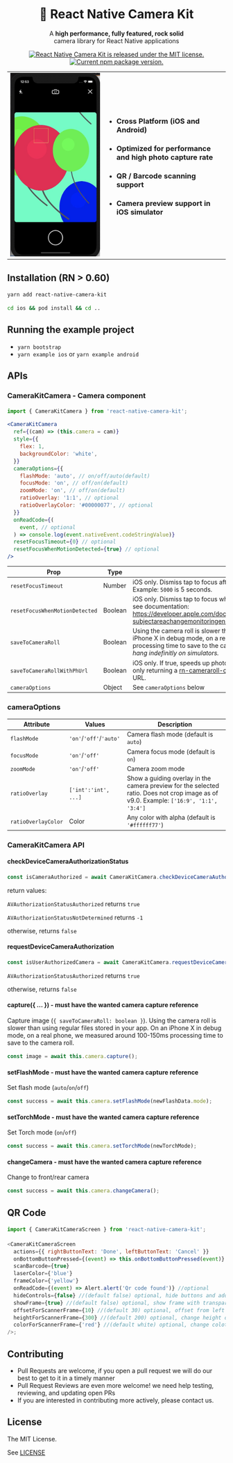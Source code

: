 <h1 align="center">
    🎈 React Native Camera Kit
</h1>

<p align="center">
  A <strong>high performance, fully featured, rock solid</strong><br>
  camera library for React Native applications
</p>

<p align="center">
  <a href="https://github.com/teslamotors/react-native-camera-kit/blob/master/LICENSE">
    <img src="https://img.shields.io/badge/license-MIT-blue.svg" alt="React Native Camera Kit is released under the MIT license." />
  </a>
  <a href="https://www.npmjs.org/package/react-native-camera-kit">
    <img src="https://badge.fury.io/js/react-native-camera-kit.svg" alt="Current npm package version." />
  </a>
</p>
<table>
  <tr>
    <td>
      <img src="images/screenshot.jpg"/>
    </td>
    <td>
      <ul>
        <li><h3>Cross Platform (iOS and Android)</h3></li>
        <li><h3>Optimized for performance and high photo capture rate</h3></li>
        <li><h3>QR / Barcode scanning support</h3></li>
        <li><h3>Camera preview support in iOS simulator</h3></li>
      </ul>
    </td>
  </tr>
</table>

## Installation (RN > 0.60)

```bash
yarn add react-native-camera-kit
```

```bash
cd ios && pod install && cd ..
```

## Running the example project

- `yarn bootstrap`
- `yarn example ios` or `yarn example android`

## APIs

### CameraKitCamera - Camera component

```js
import { CameraKitCamera } from 'react-native-camera-kit';
```

```jsx
<CameraKitCamera
  ref={(cam) => (this.camera = cam)}
  style={{
    flex: 1,
    backgroundColor: 'white',
  }}
  cameraOptions={{
    flashMode: 'auto', // on/off/auto(default)
    focusMode: 'on', // off/on(default)
    zoomMode: 'on', // off/on(default)
    ratioOverlay: '1:1', // optional
    ratioOverlayColor: '#00000077', // optional
  }}
  onReadCode={(
    event, // optional
  ) => console.log(event.nativeEvent.codeStringValue)}
  resetFocusTimeout={0} // optional
  resetFocusWhenMotionDetected={true} // optional
/>
```

| Prop                           | Type    | Description                                                                                                                                                                                                                                                                                                                                   |
| ------------------------------ | ------- | --------------------------------------------------------------------------------------------------------------------------------------------------------------------------------------------------------------------------------------------------------------------------------------------------------------------------------------------- |
| `resetFocusTimeout`            | Number  | iOS only. Dismiss tap to focus after this many milliseconds. Default `0` (disabled). Example: `5000` is 5 seconds.                                                                                                                                                                                                                            |
| `resetFocusWhenMotionDetected` | Boolean | iOS only. Dismiss tap to focus when focus area content changes. Native iOS feature, see documentation: https://developer.apple.com/documentation/avfoundation/avcapturedevice/1624644-subjectareachangemonitoringenabl?language=objc). Default `true`.                                                                                        |
| `saveToCameraRoll`             | Boolean | Using the camera roll is slower than using regular files stored in your app. On an iPhone X in debug mode, on a real phone, we measured around 100-150ms processing time to save to the camera roll. _<span style="color: red">**Note:**</span> This only work on real devices. It will hang indefinitly on simulators._                      |
| `saveToCameraRollWithPhUrl`    | Boolean | iOS only. If true, speeds up photo taking by about 5-50ms (measured on iPhone X) by only returning a [rn-cameraroll-compatible](https://github.com/react-native-community/react-native-cameraroll/blob/a09af08f0a46a98b29f6ad470e59d3dc627864a2/ios/RNCAssetsLibraryRequestHandler.m#L36) `ph://..` URL instead of a regular `file://..` URL. |
| `cameraOptions`                | Object  | See `cameraOptions` below                                                                                                                                                                                                                                                                                                                     |

### cameraOptions

| Attribute           | Values                  | Description                                                                                                                            |
| ------------------- | ----------------------- | -------------------------------------------------------------------------------------------------------------------------------------- |
| `flashMode`         | `'on'`/`'off'`/`'auto'` | Camera flash mode (default is `auto`)                                                                                                  |
| `focusMode`         | `'on'`/`'off'`          | Camera focus mode (default is `on`)                                                                                                    |
| `zoomMode`          | `'on'`/`'off'`          | Camera zoom mode                                                                                                                       |
| `ratioOverlay`      | `['int':'int', ...]`    | Show a guiding overlay in the camera preview for the selected ratio. Does not crop image as of v9.0. Example: `['16:9', '1:1', '3:4']` |
| `ratioOverlayColor` | Color                   | Any color with alpha (default is `'#ffffff77'`)                                                                                        |

### CameraKitCamera API

#### checkDeviceCameraAuthorizationStatus

```js
const isCameraAuthorized = await CameraKitCamera.checkDeviceCameraAuthorizationStatus();
```

return values:

`AVAuthorizationStatusAuthorized` returns `true`

`AVAuthorizationStatusNotDetermined` returns `-1`

otherwise, returns `false`

#### requestDeviceCameraAuthorization

```js
const isUserAuthorizedCamera = await CameraKitCamera.requestDeviceCameraAuthorization();
```

`AVAuthorizationStatusAuthorized` returns `true`

otherwise, returns `false`

#### capture({ ... }) - must have the wanted camera capture reference

Capture image (`{ saveToCameraRoll: boolean }`). Using the camera roll is slower than using regular files stored in your app. On an iPhone X in debug mode, on a real phone, we measured around 100-150ms processing time to save to the camera roll.

```js
const image = await this.camera.capture();
```

#### setFlashMode - must have the wanted camera capture reference

Set flash mode (`auto`/`on`/`off`)

```js
const success = await this.camera.setFlashMode(newFlashData.mode);
```

#### setTorchMode - must have the wanted camera capture reference

Set Torch mode (`on`/`off`)

```js
const success = await this.camera.setTorchMode(newTorchMode);
```

#### changeCamera - must have the wanted camera capture reference

Change to front/rear camera

```js
const success = await this.camera.changeCamera();
```

## QR Code

```js
import { CameraKitCameraScreen } from 'react-native-camera-kit';

<CameraKitCameraScreen
  actions={{ rightButtonText: 'Done', leftButtonText: 'Cancel' }}
  onBottomButtonPressed={(event) => this.onBottomButtonPressed(event)}
  scanBarcode={true}
  laserColor={'blue'}
  frameColor={'yellow'}
  onReadCode={(event) => Alert.alert('Qr code found')} //optional
  hideControls={false} //(default false) optional, hide buttons and additional controls on top and bottom of screen
  showFrame={true} //(default false) optional, show frame with transparent layer (qr code or barcode will be read on this area ONLY), start animation for scanner,that stoped when find any code. Frame always at center of the screen
  offsetForScannerFrame={10} //(default 30) optional, offset from left and right side of the screen
  heightForScannerFrame={300} //(default 200) optional, change height of the scanner frame
  colorForScannerFrame={'red'} //(default white) optional, change colot of the scanner frame
/>;
```

## Contributing

- Pull Requests are welcome, if you open a pull request we will do our best to get to it in a timely manner
- Pull Request Reviews are even more welcome! we need help testing, reviewing, and updating open PRs
- If you are interested in contributing more actively, please contact us.

## License

The MIT License.

See [LICENSE](LICENSE)
